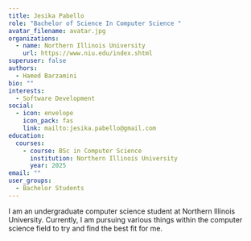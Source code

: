 ```yaml
---
title: Jesika Pabello
role: "Bachelor of Science In Computer Science "
avatar_filename: avatar.jpg
organizations:
  - name: Northern Illinois University
    url: https://www.niu.edu/index.shtml
superuser: false
authors:
  - Hamed Barzamini
bio: ""
interests:
  - Software Development
social:
  - icon: envelope
    icon_pack: fas
    link: mailto:jesika.pabello@gmail.com
education:
  courses:
    - course: BSc in Computer Science
      institution: Northern Illinois University
      year: 2025
email: ""
user_groups:
  - Bachelor Students
---
```

I am an undergraduate computer science student at Northern Illinois University. Currently, I am pursuing various things within the computer science field to try and find the best fit for me.